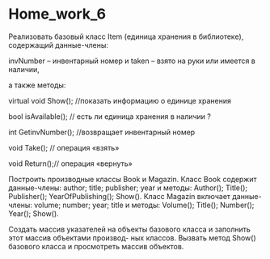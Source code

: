 # Home_work_6
Реализовать базовый класс Item (единица хранения в библиотеке), содержащий данные-члены: 

invNumber – инвентарный номер и taken – взято на руки или имеется в наличии, 

а также методы:

virtual void Show(); //показать информацию о единице хранения

bool isAvailable(); // есть ли единица хранения в наличии ?

int GetinvNumber(); //возвращает инвентарный номер

void Take(); // операция «взять»

void Return();// операция «вернуть»

Построить производные классы Book и Magazin. 
Класс Book содержит данные-члены: 
author; title; publisher; year 
и методы: 
Author(); Title(); Publisher(); YearOfPublishing(); Show().
Класс Magazin включает данные-члены: 
volume; number; year; title 
и методы: 
Volume(); Title(); Number(); Year(); Show().

Создать массив указателей на объекты базового класса и заполнить этот массив объектами производ-
ных классов. Вызвать метод Show() базового класса и просмотреть массив объектов.
